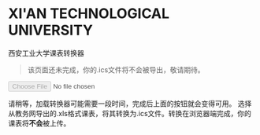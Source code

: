 # XI'AN TECHNOLOGICAL UNIVERSITY
西安工业大学课表转换器
> 该页面还未完成，你的.ics文件将不会被导出，敬请期待。

<script src="wasm_exec.js"></script>
<script>
    if (!WebAssembly.instantiateStreaming) { // polyfill
        WebAssembly.instantiateStreaming = async (resp, importObject) => {
            const source = await (await resp).arrayBuffer();
            return await WebAssembly.instantiate(source, importObject);
        };
    }
    const go = new Go()
    WebAssembly.instantiateStreaming(fetch("wasm/xatu.wasm"), go.importObject).
        then((result) => {
            go.run(result.instance)
            document.getElementById("input").disabled = false;
        })
    function Convert(files) {
        let reader = new FileReader();
        reader.onload = (e) => ConvToICS(new Uint8Array(e.target.result));
        reader.readAsArrayBuffer(files[0]);
    }
</script>

<input type="file" id="input" onchange="Convert(this.files)" disabled>

请稍等，加载转换器可能需要一段时间，完成后上面的按钮就会变得可用。
选择从教务网导出的.xls格式课表，将其转换为.ics文件。转换在浏览器端完成，你的课表将**不会**被上传。
